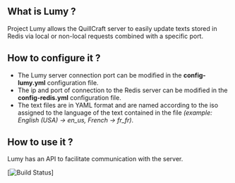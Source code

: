 ## What is Lumy ?
Project Lumy allows the QuillCraft server to easily update texts stored in Redis via local or non-local requests combined with a specific port. 

## How to configure it ?
- The Lumy server connection port can be modified in the **config-lumy.yml** configuration file.
- The ip and port of connection to the Redis server can be modified in the **config-redis.yml** configuration file.
- The text files are in YAML format and are named according to the iso assigned to the language of the text contained in the file *(example: English (USA) -> en_us, French -> fr_fr)*.

## How to use it ?
Lumy has an API to facilitate communication with the server.

[![Build Status](https://travis-ci.com/LyFl0w/Lumy.svg?branch=master)]
